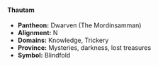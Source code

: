 #### Thautam
- **Pantheon:** Dwarven (The Mordinsamman)
- **Alignment:** N
- **Domains:** Knowledge, Trickery
- **Province:** Mysteries, darkness, lost treasures
- **Symbol:** Blindfold